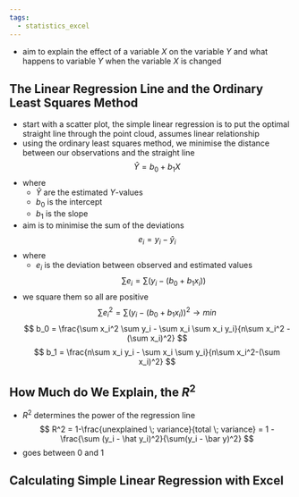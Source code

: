 ```yaml
---
tags:
  - statistics_excel
---
```

- aim to explain the effect of a variable $X$ on the variable $Y$ and what happens to variable $Y$ when the variable $X$ is changed
## The Linear Regression Line and the Ordinary Least Squares Method
- start with a scatter plot, the simple linear regression is to put the optimal straight line through the point cloud, assumes linear relationship
- using the ordinary least squares method, we minimise the distance between our observations and the straight line
$$
\hat Y = b_0 + b_1 X
$$
- where
	- $\hat Y$ are the estimated $Y$-values
	- $b_0$ is the intercept
	- $b_1$ is the slope
- aim is to minimise the sum of the deviations
$$
e_i = y_i - \hat y_i
$$
- where
	- $e_i$ is the deviation between observed and estimated values
$$
\sum e_i = \sum (y_i - (b_0 + b_1 x_i))
$$
- we square them so all are positive
$$
\sum e_i^2 = \sum (y_i - (b_0 + b_1 x_i))^2 \rightarrow min
$$
$$
b_0 = \frac{\sum x_i^2 \sum y_i - \sum x_i \sum x_i y_i}{n\sum x_i^2 - (\sum x_i)^2}
$$
$$
b_1 = \frac{n\sum x_i y_i - \sum x_i \sum y_i}{n\sum x_i^2-(\sum x_i)^2}
$$
## How Much do We Explain, the $R^2$
- $R^2$ determines the power of the regression line 
$$
R^2 = 1-\frac{unexplained \; variance}{total \; variance} = 1 - \frac{\sum (y_i - \hat y_i)^2}{\sum(y_i - \bar y)^2}
$$
- goes between 0 and 1
## Calculating Simple Linear Regression with Excel